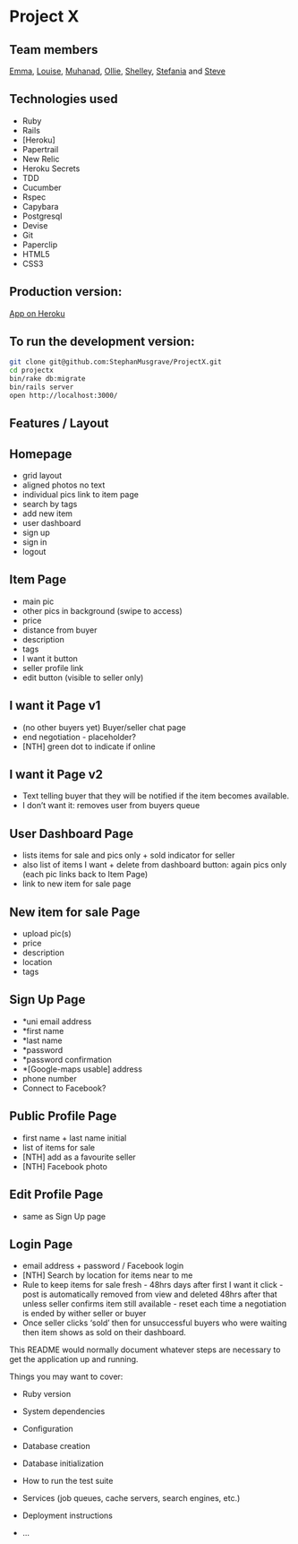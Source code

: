 Project X
=== 

Team members
----
[Emma], [Louise], [Muhanad], [Ollie], [Shelley], [Stefania] and [Steve]

Technologies used
-----------------
- Ruby
- Rails
- [Heroku]
 - Papertrail
 - New Relic
 - Heroku Secrets
- TDD
 - Cucumber
 - Rspec
 - Capybara
- Postgresql
- Devise
- Git
- Paperclip
- HTML5
- CSS3

Production version:
----
[App on Heroku]


To run the development version:
----
```sh
git clone git@github.com:StephanMusgrave/ProjectX.git
cd projectx
bin/rake db:migrate
bin/rails server
open http://localhost:3000/
```

Features / Layout
-----------------

Homepage 
--------
- grid layout 
- aligned photos no text 
- individual pics link to item page 
- search by tags 
- add new item 
- user dashboard 
- sign up 
- sign in 
- logout

Item Page
---------
 - main pic 
 - other pics in background (swipe to access) 
 - price 
 - distance from buyer 
 - description 
 - tags 
 - I want it button 
 - seller profile link 
 - edit button (visible to seller only)

I want it Page v1
-----------------
 - (no other buyers yet) Buyer/seller chat page 
 - end negotiation - placeholder? 
 - [NTH] green dot to indicate if online

I want it Page v2
-----------------
 - Text telling buyer that they will be notified if the item becomes available.
 - I don’t want it: removes user from buyers queue

User Dashboard Page
-------------------
 - lists items for sale and pics only + sold indicator for seller 
 - also list of items I want + delete from dashboard button: again pics only (each pic links back to Item Page)
 - link to new item for sale page

New item for sale Page
----------------------
 - upload pic(s)
 - price 
 - description 
 - location 
 - tags

Sign Up Page
------------
- *uni email address 
- *first name 
- *last name 
- *password 
- *password confirmation 
- *[Google-maps usable] address 
- phone number 
- Connect to Facebook?

Public Profile Page
-------------------
 - first name + last name initial 
 - list of items for sale 
 - [NTH] add as a favourite seller 
 - [NTH] Facebook photo

Edit Profile Page
-----------------
 - same as Sign Up page

Login Page
----------
- email address + password / Facebook login
- [NTH] Search by location for items near to me
- Rule to keep items for sale fresh - 48hrs days after first I want it click - post is automatically removed from view and deleted 48hrs after that unless seller confirms item still available - reset each time a negotiation is ended by wither seller or buyer
- Once seller clicks ‘sold’ then for unsuccessful buyers who were waiting then item shows as sold on their dashboard.


[App on Heroku]:http://projectx-makers.herokuapp.com/

[Emma]:https://github.com/Em01
[Louise]:https://github.com/loulai
[Muhanad]:https://github.com/muhanad40
[Ollie]:https://github.com/odelevingne
[Shelley]:https://github.com/ShelleyHope
[Stefania]:https://github.com/stefaniacardenas
[Steve]:https://github.com/StephanMusgrave


This README would normally document whatever steps are necessary to get the
application up and running.

Things you may want to cover:

* Ruby version

* System dependencies

* Configuration

* Database creation

* Database initialization

* How to run the test suite

* Services (job queues, cache servers, search engines, etc.)

* Deployment instructions

* ...
